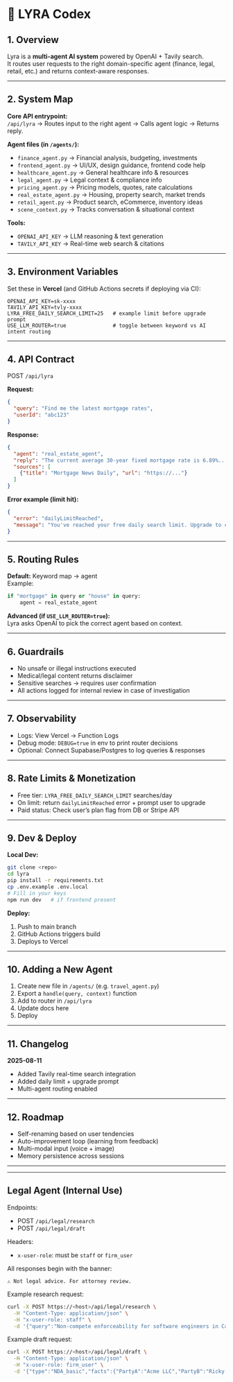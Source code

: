 # 🧠 LYRA Codex

## 1. Overview
Lyra is a **multi-agent AI system** powered by OpenAI + Tavily search.  
It routes user requests to the right domain-specific agent (finance, legal, retail, etc.) and returns context-aware responses.

---

## 2. System Map

**Core API entrypoint:**  
`/api/lyra` → Routes input to the right agent → Calls agent logic → Returns reply.

**Agent files (in `/agents/`):**
- `finance_agent.py` → Financial analysis, budgeting, investments
- `frontend_agent.py` → UI/UX, design guidance, frontend code help
- `healthcare_agent.py` → General healthcare info & resources
- `legal_agent.py` → Legal context & compliance info
- `pricing_agent.py` → Pricing models, quotes, rate calculations
- `real_estate_agent.py` → Housing, property search, market trends
- `retail_agent.py` → Product search, eCommerce, inventory ideas
- `scene_context.py` → Tracks conversation & situational context

**Tools:**
- `OPENAI_API_KEY` → LLM reasoning & text generation
- `TAVILY_API_KEY` → Real-time web search & citations

---

## 3. Environment Variables

Set these in **Vercel** (and GitHub Actions secrets if deploying via CI):

```env
OPENAI_API_KEY=sk-xxxx
TAVILY_API_KEY=tvly-xxxx
LYRA_FREE_DAILY_SEARCH_LIMIT=25   # example limit before upgrade prompt
USE_LLM_ROUTER=true               # toggle between keyword vs AI intent routing
```

---

## 4. API Contract

POST `/api/lyra`

**Request:**
```json
{
  "query": "Find me the latest mortgage rates",
  "userId": "abc123"
}
```

**Response:**
```json
{
  "agent": "real_estate_agent",
  "reply": "The current average 30-year fixed mortgage rate is 6.89%...",
  "sources": [
    {"title": "Mortgage News Daily", "url": "https://..."}
  ]
}
```

**Error example (limit hit):**
```json
{
  "error": "dailyLimitReached",
  "message": "You've reached your free daily search limit. Upgrade to continue."
}
```

---

## 5. Routing Rules

**Default:** Keyword map → agent  
Example:

```python
if "mortgage" in query or "house" in query:
    agent = real_estate_agent
```

**Advanced (if `USE_LLM_ROUTER=true`):**  
Lyra asks OpenAI to pick the correct agent based on context.

---

## 6. Guardrails
- No unsafe or illegal instructions executed
- Medical/legal content returns disclaimer
- Sensitive searches → requires user confirmation
- All actions logged for internal review in case of investigation

---

## 7. Observability
- Logs: View Vercel → Function Logs
- Debug mode: `DEBUG=true` in env to print router decisions
- Optional: Connect Supabase/Postgres to log queries & responses

---

## 8. Rate Limits & Monetization
- Free tier: `LYRA_FREE_DAILY_SEARCH_LIMIT` searches/day
- On limit: return `dailyLimitReached` error + prompt user to upgrade
- Paid status: Check user’s plan flag from DB or Stripe API

---

## 9. Dev & Deploy

**Local Dev:**
```bash
git clone <repo>
cd lyra
pip install -r requirements.txt
cp .env.example .env.local
# Fill in your keys
npm run dev   # if frontend present
```

**Deploy:**
1. Push to main branch  
2. GitHub Actions triggers build  
3. Deploys to Vercel

---

## 10. Adding a New Agent
1. Create new file in `/agents/` (e.g. `travel_agent.py`)
2. Export a `handle(query, context)` function
3. Add to router in `/api/lyra`
4. Update docs here
5. Deploy

---

## 11. Changelog

**2025-08-11**
- Added Tavily real-time search integration
- Added daily limit + upgrade prompt
- Multi-agent routing enabled

---

## 12. Roadmap
- Self-renaming based on user tendencies
- Auto-improvement loop (learning from feedback)
- Multi-modal input (voice + image)
- Memory persistence across sessions

---

---

## Legal Agent (Internal Use)

Endpoints:
- POST `/api/legal/research`
- POST `/api/legal/draft`

Headers:
- `x-user-role`: must be `staff` or `firm_user`

All responses begin with the banner:
```
⚠️ Not legal advice. For attorney review.
```

Example research request:
```bash
curl -X POST https://<host>/api/legal/research \
  -H "Content-Type: application/json" \
  -H "x-user-role: staff" \
  -d '{"query":"Non-compete enforceability for software engineers in California","jurisdiction":"US-CA"}'
```

Example draft request:
```bash
curl -X POST https://<host>/api/legal/draft \
  -H "Content-Type: application/json" \
  -H "x-user-role: firm_user" \
  -d '{"type":"NDA_basic","facts":{"PartyA":"Acme LLC","PartyB":"Ricky Castrejon","EffectiveDate":"2025-08-15"},"jurisdiction":"US-CA"}'
```
